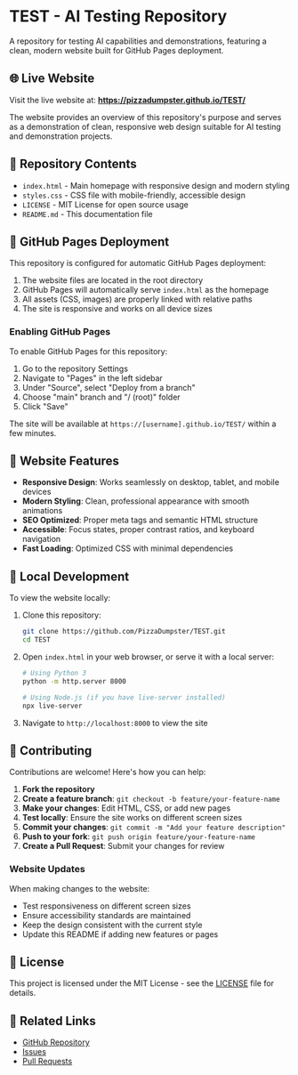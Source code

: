 # TEST - AI Testing Repository

A repository for testing AI capabilities and demonstrations, featuring a clean, modern website built for GitHub Pages deployment.

## 🌐 Live Website

Visit the live website at: **https://pizzadumpster.github.io/TEST/**

The website provides an overview of this repository's purpose and serves as a demonstration of clean, responsive web design suitable for AI testing and demonstration projects.

## 📁 Repository Contents

- `index.html` - Main homepage with responsive design and modern styling
- `styles.css` - CSS file with mobile-friendly, accessible design
- `LICENSE` - MIT License for open source usage
- `README.md` - This documentation file

## 🚀 GitHub Pages Deployment

This repository is configured for automatic GitHub Pages deployment:

1. The website files are located in the root directory
2. GitHub Pages will automatically serve `index.html` as the homepage
3. All assets (CSS, images) are properly linked with relative paths
4. The site is responsive and works on all device sizes

### Enabling GitHub Pages

To enable GitHub Pages for this repository:
1. Go to the repository Settings
2. Navigate to "Pages" in the left sidebar
3. Under "Source", select "Deploy from a branch"
4. Choose "main" branch and "/ (root)" folder
5. Click "Save"

The site will be available at `https://[username].github.io/TEST/` within a few minutes.

## 🎨 Website Features

- **Responsive Design**: Works seamlessly on desktop, tablet, and mobile devices
- **Modern Styling**: Clean, professional appearance with smooth animations
- **SEO Optimized**: Proper meta tags and semantic HTML structure
- **Accessible**: Focus states, proper contrast ratios, and keyboard navigation
- **Fast Loading**: Optimized CSS with minimal dependencies

## 🔧 Local Development

To view the website locally:

1. Clone this repository:
   ```bash
   git clone https://github.com/PizzaDumpster/TEST.git
   cd TEST
   ```

2. Open `index.html` in your web browser, or serve it with a local server:
   ```bash
   # Using Python 3
   python -m http.server 8000
   
   # Using Node.js (if you have live-server installed)
   npx live-server
   ```

3. Navigate to `http://localhost:8000` to view the site

## 🤝 Contributing

Contributions are welcome! Here's how you can help:

1. **Fork the repository**
2. **Create a feature branch**: `git checkout -b feature/your-feature-name`
3. **Make your changes**: Edit HTML, CSS, or add new pages
4. **Test locally**: Ensure the site works on different screen sizes
5. **Commit your changes**: `git commit -m "Add your feature description"`
6. **Push to your fork**: `git push origin feature/your-feature-name`
7. **Create a Pull Request**: Submit your changes for review

### Website Updates

When making changes to the website:
- Test responsiveness on different screen sizes
- Ensure accessibility standards are maintained
- Keep the design consistent with the current style
- Update this README if adding new features or pages

## 📄 License

This project is licensed under the MIT License - see the [LICENSE](LICENSE) file for details.

## 🔗 Related Links

- [GitHub Repository](https://github.com/PizzaDumpster/TEST)
- [Issues](https://github.com/PizzaDumpster/TEST/issues)
- [Pull Requests](https://github.com/PizzaDumpster/TEST/pulls)
